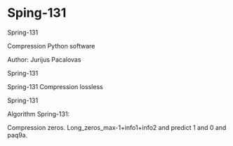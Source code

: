 # Sping-131
Spring-131

Compression Python software 

Author: Jurijus Pacalovas

Spring-131

Spring-131 Compression lossless

Spring-131

Algorithm Spring-131:

Compression zeros. Long_zeros_max-1+info1+info2 and predict 1 and 0 and paq9a.

